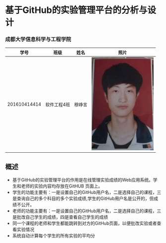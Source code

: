 # 基于GitHub的实验管理平台的分析与设计
### 成都大学信息科学与工程学院
|    学号    |       班级       |      姓名     |照片|
|:-------:|:-------------:|:----------:|:-----------:|
|  201610414414  |     软件工程4班    |   穆峥言   |<img src="https://github.com/mzy1997/is_analysis/blob/master/test1/5617531AD9394A6243FCDEEBF0F683B1.jpg" width="200" height="300" />|

## 概述
<ul>
<li>基于GitHub的实验管理平台的作用是在线管理实验成绩的Web应用系统。学生和老师的实验内容均存放在GitHUB 页面上。</li>
<li>学生的功能主要有：一是设置自己的GitHub用户名，二是选择自己的课程，三是查询自己的多个科目的多个实验成绩,学生的GitHub用户名是公开的，但成绩不公开。</li>
<li>老师的功能主要有：一是设置自己的GitHub用户名，二是选择自己的课程，三是批改自己学生的成绩，四是查看自己学生的成绩</li>
<li>同一个课程的老师和学生都能跳转到对方的GitHub页面，以便批改实验或者查看实验情况</li>
<li>系统自动计算每个学生的所有实验的平均分</li>
</ul>
